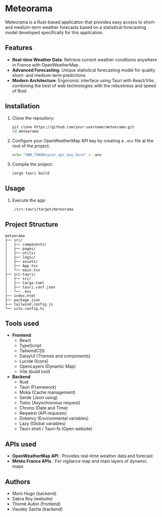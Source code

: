 # Meteorama

Meteorama is a Rust-based application that provides easy access to short- and medium-term weather forecasts based on a statistical forecasting model developed specifically for this application.

## Features

- **Real-time Weather Data**: Retrieve current weather conditions anywhere in France with OpenWeatherMap
- **Advanced Forecasting**: Unique statistical forecasting model for quality short- and medium-term predictions
- **Modern Architecture**: Ergonomic interface using Tauri with React/Vite, combining the best of web technologies with the robustness and speed of Rust

## Installation

1. Clone the repository:

   ```sh
   git clone https://github.com/your-username/meteorama.git
   cd meteorama
   ```

2. Configure your OpenWeatherMap API key by creating a `.env` file at the root of the project:

   ```sh
   echo "OWM_TOKEN=your_api_key_here" > .env
   ```

3. Compile the project:

   ```sh
   cargo tauri build
   ```

## Usage

1. Execute the app:

   ```sh
   ./src-tauri/target/meteorama
   ```

## Project Structure

```plaintext
meteorama
├── src/
│   ├── components/
│   ├── pages/
│   ├── utils/
│   ├── logic/
│   ├── assets/
│   ├── App.tsx
│   └── main.tsx
├── src-tauri/
│   ├── src/
│   ├── Cargo.toml
│   ├── tauri.conf.json
│   └── .env
├── index.html
├── package.json      
├── tailwind.config.js   
└── vite.config.ts
```

## Tools used 
- **Frontend**
    - React
    - TypeScript
    - TailwindCSS
    - DaisyUI (Themes and components)
    - Lucide (Icons)
    - OpenLayers (Dynamic Map)
    - Vite (build tool)
- **Backend**
    - Rust
    - Tauri (Framework)
    - Moka (Cache management)
    - Serde (Json using)
    - Tokio (Asynchronous request)
    - Chrono (Date and Time)
    - Reqwest (API requests)
    - Dotenvy (Environmental variables)
    - Lazy (Global variables)
    - Tauri-shell / Tauri-fs (Open website)

## APIs used
- **OpenWeatherMap API** : Provides real-time weather data and forecast
- **Météo France APIs** : For vigilance map and main layers of dynamic maps

## Authors
- Moro Hugo (backend) 
- Sabra Roy (website)
- Thomé Aubin (frontend)
- Vaudey Sacha (backend)